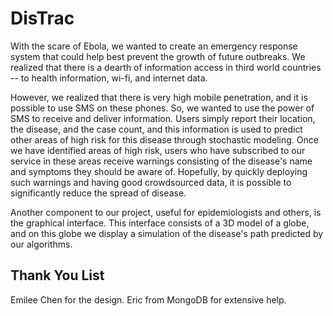 # DisTrac
With the scare of Ebola, we wanted to create an emergency response system that could help best
prevent the growth of future outbreaks. We realized that there is a dearth of information access
in third world countries -- to health information, wi-fi, and internet data. 

However, we realized that there is very high mobile penetration, and it is possible to use SMS
on these phones. So, we wanted to use the power of SMS to receive and deliver information. Users
simply report their location, the disease, and the case count, and this information is used to predict
other areas of high risk for this disease through stochastic modeling. Once we have identified areas
of high risk, users who have subscribed to our service in these areas receive warnings consisting 
of the disease's name and symptoms they should be aware of. Hopefully, by quickly deploying such warnings
and having good crowdsourced data, it is possible to significantly reduce the spread of disease.

Another component to our project, useful for epidemiologists and others, is the graphical interface.
This interface consists of a 3D model of a globe, and on this globe we display a simulation of the 
disease's path predicted by our algorithms.  


## Thank You List
Emilee Chen for the design.
Eric from MongoDB for extensive help.
